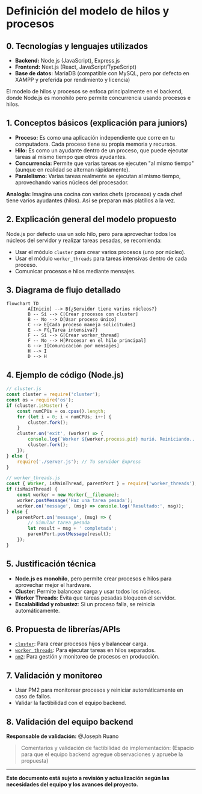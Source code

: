 
# Definición del modelo de hilos y procesos


## 0. Tecnologías y lenguajes utilizados
- **Backend:** Node.js (JavaScript), Express.js
- **Frontend:** Next.js (React, JavaScript/TypeScript)
- **Base de datos:** MariaDB (compatible con MySQL, pero por defecto en XAMPP y preferida por rendimiento y licencia)

El modelo de hilos y procesos se enfoca principalmente en el backend, donde Node.js es monohilo pero permite concurrencia usando procesos e hilos.

## 1. Conceptos básicos (explicación para juniors)
- **Proceso:** Es como una aplicación independiente que corre en tu computadora. Cada proceso tiene su propia memoria y recursos.
- **Hilo:** Es como un ayudante dentro de un proceso, que puede ejecutar tareas al mismo tiempo que otros ayudantes.
- **Concurrencia:** Permite que varias tareas se ejecuten "al mismo tiempo" (aunque en realidad se alternan rápidamente).
- **Paralelismo:** Varias tareas realmente se ejecutan al mismo tiempo, aprovechando varios núcleos del procesador.

**Analogía:** Imagina una cocina con varios chefs (procesos) y cada chef tiene varios ayudantes (hilos). Así se preparan más platillos a la vez.

## 2. Explicación general del modelo propuesto
Node.js por defecto usa un solo hilo, pero para aprovechar todos los núcleos del servidor y realizar tareas pesadas, se recomienda:
- Usar el módulo `cluster` para crear varios procesos (uno por núcleo).
- Usar el módulo `worker_threads` para tareas intensivas dentro de cada proceso.
- Comunicar procesos e hilos mediante mensajes.

## 3. Diagrama de flujo detallado

```mermaid
flowchart TD
        A[Inicio] --> B{¿Servidor tiene varios núcleos?}
        B -- Sí --> C[Crear procesos con cluster]
        B -- No --> D[Usar proceso único]
        C --> E[Cada proceso maneja solicitudes]
        E --> F{¿Tarea intensiva?}
        F -- Sí --> G[Crear worker_thread]
        F -- No --> H[Procesar en el hilo principal]
        G --> I[Comunicación por mensajes]
        H --> I
        D --> H
```

## 4. Ejemplo de código (Node.js)

```js
// cluster.js
const cluster = require('cluster');
const os = require('os');
if (cluster.isMaster) {
    const numCPUs = os.cpus().length;
    for (let i = 0; i < numCPUs; i++) {
        cluster.fork();
    }
    cluster.on('exit', (worker) => {
        console.log(`Worker ${worker.process.pid} murió. Reiniciando...`);
        cluster.fork();
    });
} else {
    require('./server.js'); // Tu servidor Express
}
```

```js
// worker_threads.js
const { Worker, isMainThread, parentPort } = require('worker_threads');
if (isMainThread) {
    const worker = new Worker(__filename);
    worker.postMessage('Haz una tarea pesada');
    worker.on('message', (msg) => console.log('Resultado:', msg));
} else {
    parentPort.on('message', (msg) => {
        // Simular tarea pesada
        let result = msg + ' completada';
        parentPort.postMessage(result);
    });
}
```

## 5. Justificación técnica
- **Node.js es monohilo**, pero permite crear procesos e hilos para aprovechar mejor el hardware.
- **Cluster**: Permite balancear carga y usar todos los núcleos.
- **Worker Threads**: Evita que tareas pesadas bloqueen el servidor.
- **Escalabilidad y robustez**: Si un proceso falla, se reinicia automáticamente.

## 6. Propuesta de librerías/APIs
- [`cluster`](https://nodejs.org/api/cluster.html): Para crear procesos hijos y balancear carga.
- [`worker_threads`](https://nodejs.org/api/worker_threads.html): Para ejecutar tareas en hilos separados.
- [`pm2`](https://pm2.keymetrics.io/): Para gestión y monitoreo de procesos en producción.

## 7. Validación y monitoreo
- Usar PM2 para monitorear procesos y reiniciar automáticamente en caso de fallos.
- Validar la factibilidad con el equipo backend.

## 8. Validación del equipo backend
**Responsable de validación:** @Joseph Ruano

> Comentarios y validación de factibilidad de implementación:
> (Espacio para que el equipo backend agregue observaciones y apruebe la propuesta)

---

**Este documento está sujeto a revisión y actualización según las necesidades del equipo y los avances del proyecto.**
